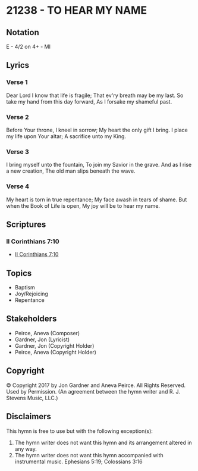 # 21238 - TO HEAR MY NAME

## Notation

E - 4/2 on 4+ - MI

## Lyrics

### Verse 1

Dear Lord I know that life is fragile; That ev'ry breath may be my last. So take my hand from this day forward, As I forsake my shameful past.

### Verse 2

Before Your throne, I kneel in sorrow; My heart the only gift I bring. I place my life upon Your altar; A sacrifice unto my King.

### Verse 3

I bring myself unto the fountain, To join my Savior in the grave. And as I rise a new creation, The old man slips beneath the wave.

### Verse 4

My heart is torn in true repentance; My face awash in tears of shame. But when the Book of Life is open, My joy will be to hear my name.


## Scriptures

### II Corinthians 7:10

- [II Corinthians 7:10](https://www.biblegateway.com/passage/?search=II%20Corinthians%207%3A10)


## Topics

- Baptism
- Joy/Rejoicing
- Repentance

## Stakeholders

- Peirce, Aneva (Composer)
- Gardner, Jon (Lyricist)
- Gardner, Jon (Copyright Holder)
- Peirce, Aneva (Copyright Holder)

## Copyright

© Copyright 2017 by Jon Gardner and Aneva Peirce.  All Rights Reserved. Used by Permission.
(An agreement between the hymn writer and R. J. Stevens Music, LLC.)

## Disclaimers

This hymn is free to use but with the following exception(s):
1. The hymn writer does not want this hymn and its arrangement altered in any way.
2. The hymn writer does not want this hymn accompanied with instrumental music.
Ephesians 5:19; Colossians 3:16

